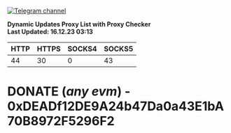 [![Telegram channel](https://img.shields.io/endpoint?url=https://runkit.io/damiankrawczyk/telegram-badge/branches/master?url=https://t.me/n4z4v0d)](https://t.me/n4z4v0d) 

**Dynamic Updates Proxy List with Proxy Checker**  
**Last Updated: 16.12.23 03:13**

| HTTP        | HTTPS        | SOCKS4        | SOCKS5        |
|-------------|--------------|---------------|---------------|
| 44 | 30 | 0 | 43 |


# DONATE (_any evm_) - 0xDEADf12DE9A24b47Da0a43E1bA70B8972F5296F2

